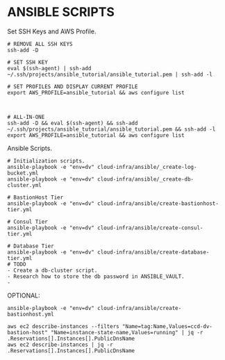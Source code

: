 # ANSIBLE SCRIPTS

Set SSH Keys and AWS Profile.

    # REMOVE ALL SSH KEYS
    ssh-add -D

    # SET SSH KEY 
    eval $(ssh-agent) | ssh-add ~/.ssh/projects/ansible_tutorial/ansible_tutorial.pem | ssh-add -l
    
    # SET PROFILES AND DISPLAY CURRENT PROFILE
    export AWS_PROFILE=ansible_tutorial && aws configure list


    
    # ALL-IN-ONE
    ssh-add -D && eval $(ssh-agent) && ssh-add ~/.ssh/projects/ansible_tutorial/ansible_tutorial.pem && ssh-add -l 
    export AWS_PROFILE=ansible_tutorial && aws configure list


Ansible Scripts.

    # Initialization scripts.
    ansible-playbook -e "env=dv" cloud-infra/ansible/_create-log-bucket.yml
    ansible-playbook -e "env=dv" cloud-infra/ansible/_create-db-cluster.yml
        
    # BastionHost Tier
    ansible-playbook -e "env=dv" cloud-infra/ansible/create-bastionhost-tier.yml
    
    # Consul Tier
    ansible-playbook -e "env=dv" cloud-infra/ansible/create-consul-tier.yml
    
    # Database Tier
    ansible-playbook -e "env=dv" cloud-infra/ansible/create-database-tier.yml
    # TODO
    - Create a db-cluster script.
    - Research how to store the db password in ANSIBLE_VAULT.
    - 
    

OPTIONAL:

    ansible-playbook -e "env=dv" cloud-infra/ansible/create-bastionhost.yml
    
    aws ec2 describe-instances --filters "Name=tag:Name,Values=ccd-dv-bastion-host" "Name=instance-state-name,Values=running" | jq -r .Reservations[].Instances[].PublicDnsName
    aws ec2 describe-instances | jq -r .Reservations[].Instances[].PublicDnsName